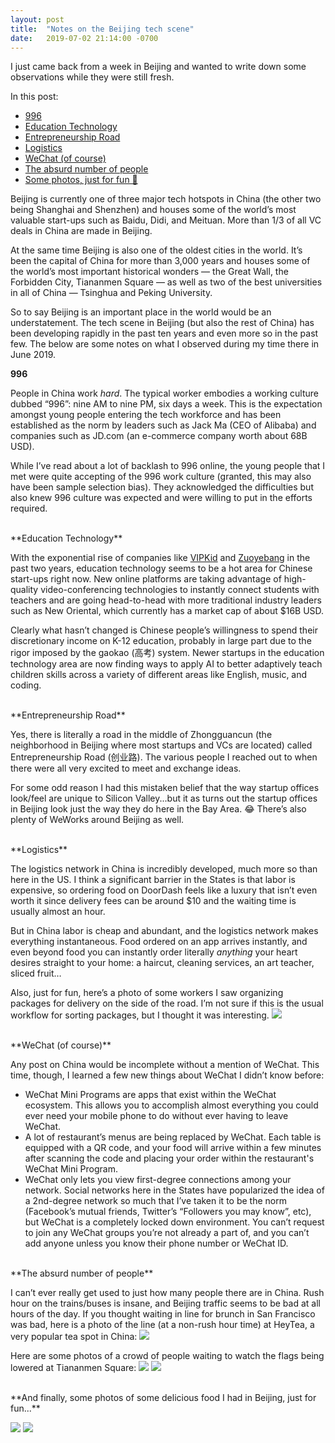 ```yaml
---
layout: post
title:  "Notes on the Beijing tech scene"
date:   2019-07-02 21:14:00 -0700
---
```


I just came back from a week in Beijing and wanted to write down some observations while they were still fresh.

In this post: 
* [996](#996)
* [Education Technology](#edtech)
* [Entrepreneurship Road](#chuangye)
* [Logistics](#logistics)
* [WeChat (of course)](#wechat)
* [The absurd number of people](#people)
* [Some photos, just for fun 🙂](#photos)

Beijing is currently one of three major tech hotspots in China (the other two being Shanghai and Shenzhen) and houses some of the world’s most valuable start-ups such as Baidu, Didi, and Meituan. More than 1/3 of all VC deals in China are made in Beijing. 

At the same time Beijing is also one of the oldest cities in the world. It’s been the capital of China for more than 3,000 years and houses some of the world’s most important historical wonders — the Great Wall, the Forbidden City, Tiananmen Square — as well as two of the best universities in all of China — Tsinghua and Peking University. 

So to say Beijing is an important place in the world would be an understatement. The tech scene in Beijing (but also the rest of China) has been developing rapidly in the past ten years and even more so in the past few. The below are some notes on what I observed during my time there in June 2019. 


<a name="996"></a> **996** 

People in China work _hard_. The typical worker embodies a working culture dubbed “996”: nine AM to nine PM, six days a week. This is the expectation amongst young people entering the tech workforce and has been established as the norm by leaders such as Jack Ma (CEO of Alibaba) and companies such as JD.com (an e-commerce company worth about 68B USD). 

While I’ve read about a lot of backlash to 996 online, the young people that I met were quite accepting of the 996 work culture (granted, this may also have been sample selection bias). They acknowledged the difficulties but also knew 996 culture was expected and were willing to put in the efforts required. 

<br/>
<a name="edtech"></a> **Education Technology**

With the exponential rise of companies like [VIPKid](www.vipkid.com) and [Zuoyebang](www.zuoyebang.com) in the past two years, education technology seems to be a hot area for Chinese start-ups right now. New online platforms are taking advantage of high-quality video-conferencing technologies to instantly connect students with teachers and are going head-to-head with more traditional industry leaders such as New Oriental, which currently has a market cap of about $16B USD. 

Clearly what hasn’t changed is Chinese people’s willingness to spend their discretionary income on K-12 education, probably in large part due to the rigor imposed by the gaokao (高考) system. Newer startups in the education technology area are now finding ways to apply AI to better adaptively teach children skills across a variety of different areas like English, music, and coding. 

<br/>
<a name="chuangye"></a> **Entrepreneurship Road**

Yes, there is literally a road in the middle of Zhongguancun (the neighborhood in Beijing where most startups and VCs are located) called Entrepreneurship Road (创业路). The various people I reached out to when there were all very excited to meet and exchange ideas.

For some odd reason I had this mistaken belief that the way startup offices look/feel are unique to Silicon Valley...but it as turns out the startup offices in Beijing look just the way they do here in the Bay Area. 😂 There’s also plenty of WeWorks around Beijing as well. 

<br/>
<a name="logistics"></a> **Logistics**

The logistics network in China is incredibly developed, much more so than here in the US. I think a significant barrier in the States is that labor is expensive, so ordering food on DoorDash feels like a luxury that isn’t even worth it since delivery fees can be around $10 and the waiting time is usually almost an hour. 

But in China labor is cheap and abundant, and the logistics network makes everything instantaneous. Food ordered on an app arrives instantly, and even beyond food you can instantly order literally _anything_ your heart desires straight to your home: a haircut, cleaning services, an art teacher, sliced fruit… 

Also, just for fun, here’s a photo of some workers I saw organizing packages for delivery on the side of the road. I’m not sure if this is the usual workflow for sorting packages, but I thought it was interesting. 
![](../../../imgs/packages.jpg)

<br/>
<a name="wechat"></a> **WeChat (of course)**

Any post on China would be incomplete without a mention of WeChat. This time, though, I learned a few new things about WeChat I didn’t know before: 
* WeChat Mini Programs are apps that exist within the WeChat ecosystem. This allows you to accomplish almost everything you could ever need your mobile phone to do without ever having to leave WeChat.
* A lot of restaurant’s menus are being replaced by WeChat. Each table is equipped with a QR code, and your food will arrive within a few minutes after scanning the code and placing your order within the restaurant's WeChat Mini Program. 
* WeChat only lets you view first-degree connections among your network. Social networks here in the States have popularized the idea of a 2nd-degree network so much that I’ve taken it to be the norm (Facebook’s mutual friends, Twitter’s “Followers you may know”, etc), but WeChat is a completely locked down environment. You can’t request to join any WeChat groups you’re not already a part of, and you can’t add anyone unless you know their phone number or WeChat ID. 

<br/>
<a name="people"></a> **The absurd number of people**

I can’t ever really get used to just how many people there are in China. Rush hour on the trains/buses is insane, and Beijing traffic seems to be bad at all hours of the day. If you thought waiting in line for brunch in San Francisco was bad, here is a photo of the line (at a non-rush hour time) at HeyTea, a very popular tea spot in China: 
![](../../../imgs/heytea.jpg)

Here are some photos of a crowd of people waiting to watch the flags being lowered at Tiananmen Square: 
![](../../../imgs/crowd.jpg)
![](../../../imgs/square.jpg)

<br/>
<a name="photos"></a> **And finally, some photos of some delicious food I had in Beijing, just for fun...**

![](../../../imgs/breakfast.jpg)
![](../../../imgs/duck.jpg)
